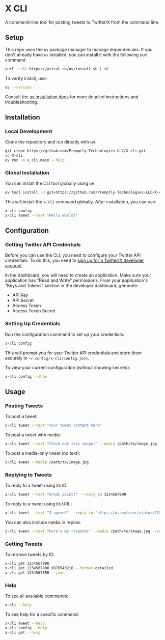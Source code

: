 # X CLI

A command-line tool for posting tweets to Twitter/X from the command line.

## Setup

This repo uses the `uv` package manager to manage dependencies. If you don't already have `uv` installed, you can install it with the following curl command:

```bash
curl -LsSf https://astral.sh/uv/install.sh | sh
```

To verify install, use:

```bash
uv --version
```

Consult the [uv installation docs](https://astral.sh/uv/) for more detailed instructions and troubleshooting.

## Installation

### Local Development

Clone the repository and run directly with uv:

```bash
git clone https://github.com/Promptly-Technologies-LLC/X-cli.git
cd X-cli
uv run -m x_cli.main --help
```

### Global Installation

You can install the CLI tool globally using uv:

```bash
uv tool install -U git+https://github.com/Promptly-Technologies-LLC/X-cli.git
```

This will install the `x-cli` command globally. After installation, you can use:

```bash
x-cli config
x-cli tweet --text "Hello world!"
```

## Configuration

### Getting Twitter API Credentials

Before you can use the CLI, you need to configure your Twitter API credentials. To do this, you need to [sign up for a Twitter/X developer account](https://developer.twitter.com/).

In the dashboard, you will need to create an application. Make sure your application has "Read and Write" permissions. From your application's "Keys and Tokens" section in the developer dashboard, generate:

- API Key
- API Secret  
- Access Token
- Access Token Secret

### Setting Up Credentials

Run the configuration command to set up your credentials:

```bash
x-cli config
```

This will prompt you for your Twitter API credentials and store them securely in `~/.config/x-cli/config.json`.

To view your current configuration (without showing secrets):

```bash
x-cli config --show
```

## Usage

### Posting Tweets

To post a tweet:

```bash
x-cli tweet --text "Your tweet content here"
```

To post a tweet with media:

```bash
x-cli tweet --text "Check out this image!" --media /path/to/image.jpg
```

To post a media-only tweet (no text):

```bash
x-cli tweet --media /path/to/image.jpg
```

### Replying to Tweets

To reply to a tweet using its ID:

```bash
x-cli tweet --text "Great point!" --reply_to 1234567890
```

To reply to a tweet using its URL:

```bash
x-cli tweet --text "I agree!" --reply_to "https://x.com/user/status/1234567890"
```

You can also include media in replies:

```bash
x-cli tweet --text "Here's my response" --media /path/to/image.jpg --reply_to 1234567890
```

### Getting Tweets

To retrieve tweets by ID:

```bash
x-cli get 1234567890
x-cli get 1234567890 9876543210 --format detailed
x-cli get 1234567890 --json
```

### Help

To see all available commands:

```bash
x-cli --help
```

To see help for a specific command:

```bash
x-cli tweet --help
x-cli config --help
x-cli get --help
```

